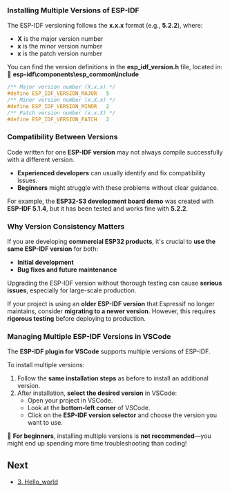 ### Installing Multiple Versions of ESP-IDF  

The ESP-IDF versioning follows the **x.x.x** format (e.g., **5.2.2**), where:  

- **X** is the major version number  
- **x** is the minor version number  
- **x** is the patch version number  

You can find the version definitions in the **esp_idf_version.h** file, located in:  
📂 **esp-idf\components\esp_common\include**  

```c
/** Major version number (X.x.x) */
#define ESP_IDF_VERSION_MAJOR   5
/** Minor version number (x.X.x) */
#define ESP_IDF_VERSION_MINOR   2
/** Patch version number (x.x.X) */
#define ESP_IDF_VERSION_PATCH   2
```

### Compatibility Between Versions  

Code written for one **ESP-IDF version** may not always compile successfully with a different version.  

- **Experienced developers** can usually identify and fix compatibility issues.  
- **Beginners** might struggle with these problems without clear guidance.  

For example, the **ESP32-S3 development board demo** was created with **ESP-IDF 5.1.4**, but it has been tested and works fine with **5.2.2**.  

### Why Version Consistency Matters  

If you are developing **commercial ESP32 products**, it's crucial to **use the same ESP-IDF version** for both:  
- **Initial development**  
- **Bug fixes and future maintenance**  

Upgrading the ESP-IDF version without thorough testing can cause **serious issues**, especially for large-scale production.  

If your project is using an **older ESP-IDF version** that Espressif no longer maintains, consider **migrating to a newer version**. However, this requires **rigorous testing** before deploying to production.  

### Managing Multiple ESP-IDF Versions in VSCode  

The **ESP-IDF plugin for VSCode** supports multiple versions of ESP-IDF.  

To install multiple versions:  
1. Follow the **same installation steps** as before to install an additional version.  
2. After installation, **select the desired version** in VSCode:  
   - Open your project in VSCode.  
   - Look at the **bottom-left corner** of VSCode.  
   - Click on the **ESP-IDF version selector** and choose the version you want to use.  

🚫 **For beginners**, installing multiple versions is **not recommended**—you might end up spending more time troubleshooting than coding!


## Next

- [3. Hello_world](Hello_world)